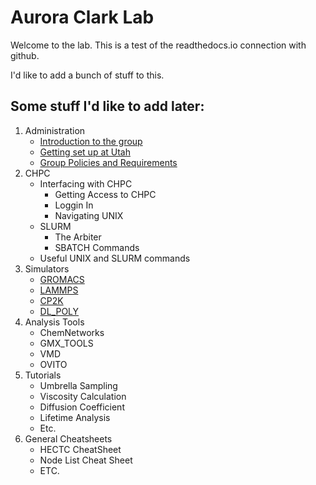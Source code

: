 # Aurora Clark Lab

Welcome to the lab. This is a test of the readthedocs.io connection with github.

I'd like to add a bunch of stuff to this.

## Some stuff I'd like to add later:

1. Administration
    - [Introduction to the group](./administration/introduction.md)
    - [Getting set up at Utah](./administration/setup.md)
    - [Group Policies and Requirements](./administration/requirements.md)
2. CHPC
    - Interfacing with CHPC
        - Getting Access to CHPC
        - Loggin In
        - Navigating UNIX
    - SLURM
        - The Arbiter
        - SBATCH Commands
    - Useful UNIX and SLURM commands
3. Simulators
    - [GROMACS](./simulators/gromacs.md)
    - [LAMMPS](./simulators/lammps.md)
    - [CP2K](./simulators/cp2k.md)
    - [DL_POLY](./simulators/dl_poly.md)
4. Analysis Tools
    - ChemNetworks
    - GMX_TOOLS
    - VMD
    - OVITO
5. Tutorials
   - Umbrella Sampling
   - Viscosity Calculation
   - Diffusion Coefficient
   - Lifetime Analysis
   - Etc.
6. General Cheatsheets
    - HECTC CheatSheet
    - Node List Cheat Sheet
    - ETC.
